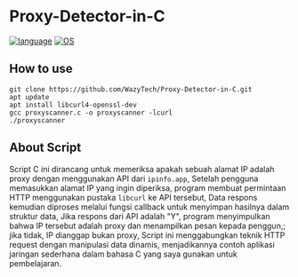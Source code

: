# Proxy-Detector-in-C
[![language](https://img.shields.io/badge/language-C-239120)](/)
[![OS](https://img.shields.io/badge/OS-linux-0078D4)](/)

## How to use
```shell
git clone https://github.com/WazyTech/Proxy-Detector-in-C.git
apt update
apt install libcurl4-openssl-dev
gcc proxyscanner.c -o proxyscanner -lcurl
./proxyscanner
```

## About Script
Script C ini dirancang untuk memeriksa apakah sebuah alamat IP adalah proxy dengan menggunakan API dari `ipinfo.app`, Setelah pengguna memasukkan alamat IP yang ingin diperiksa, program membuat permintaan HTTP menggunakan pustaka `libcurl` ke API tersebut, Data respons kemudian diproses melalui fungsi callback untuk menyimpan hasilnya dalam struktur data, Jika respons dari API adalah "Y", program menyimpulkan bahwa IP tersebut adalah proxy dan menampilkan pesan kepada penggun,; jika tidak, IP dianggap bukan proxy, Script ini menggabungkan teknik HTTP request dengan manipulasi data dinamis, menjadikannya contoh aplikasi jaringan sederhana dalam bahasa C yang saya gunakan untuk pembelajaran.
